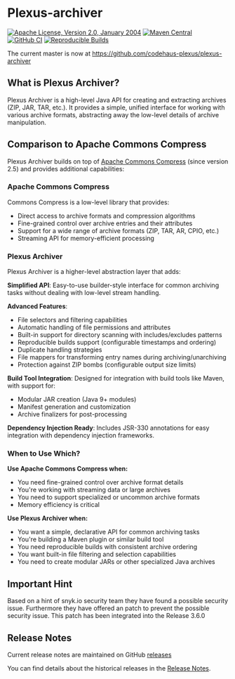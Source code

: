 Plexus-archiver
===============

[![Apache License, Version 2.0, January 2004](https://img.shields.io/github/license/codehaus-plexus/plexus-archiver.svg?label=License)](http://www.apache.org/licenses/)
[![Maven Central](https://img.shields.io/maven-central/v/org.codehaus.plexus/plexus-archiver.svg?label=Maven%20Central)](https://search.maven.org/artifact/org.codehaus.plexus/plexus-archiver)
[![GitHub CI](https://github.com/codehaus-plexus/plexus-archiver/actions/workflows/maven.yml/badge.svg)](https://github.com/codehaus-plexus/plexus-archiver/actions/workflows/maven.yml)
[![Reproducible Builds](https://img.shields.io/endpoint?url=https://raw.githubusercontent.com/jvm-repo-rebuild/reproducible-central/master/content/org/codehaus/plexus/plexus-archiver/badge.json)](https://github.com/jvm-repo-rebuild/reproducible-central/blob/master/content/org/codehaus/plexus/plexus-archiver/README.md)

The current master is now at https://github.com/codehaus-plexus/plexus-archiver

## What is Plexus Archiver?

Plexus Archiver is a high-level Java API for creating and extracting archives (ZIP, JAR, TAR, etc.). It provides a simple, unified interface for working with various archive formats, abstracting away the low-level details of archive manipulation.

## Comparison to Apache Commons Compress

Plexus Archiver builds on top of [Apache Commons Compress](https://commons.apache.org/proper/commons-compress/) (since version 2.5) and provides additional capabilities:

### Apache Commons Compress

Commons Compress is a low-level library that provides:
- Direct access to archive formats and compression algorithms
- Fine-grained control over archive entries and their attributes
- Support for a wide range of archive formats (ZIP, TAR, AR, CPIO, etc.)
- Streaming API for memory-efficient processing

### Plexus Archiver

Plexus Archiver is a higher-level abstraction layer that adds:

**Simplified API**: Easy-to-use builder-style interface for common archiving tasks without dealing with low-level stream handling.

**Advanced Features**:
- File selectors and filtering capabilities
- Automatic handling of file permissions and attributes
- Built-in support for directory scanning with includes/excludes patterns
- Reproducible builds support (configurable timestamps and ordering)
- Duplicate handling strategies
- File mappers for transforming entry names during archiving/unarchiving
- Protection against ZIP bombs (configurable output size limits)

**Build Tool Integration**: Designed for integration with build tools like Maven, with support for:
- Modular JAR creation (Java 9+ modules)
- Manifest generation and customization
- Archive finalizers for post-processing

**Dependency Injection Ready**: Includes JSR-330 annotations for easy integration with dependency injection frameworks.

### When to Use Which?

**Use Apache Commons Compress when:**
- You need fine-grained control over archive format details
- You're working with streaming data or large archives
- You need to support specialized or uncommon archive formats
- Memory efficiency is critical

**Use Plexus Archiver when:**
- You want a simple, declarative API for common archiving tasks
- You're building a Maven plugin or similar build tool
- You need reproducible builds with consistent archive ordering
- You want built-in file filtering and selection capabilities
- You need to create modular JARs or other specialized Java archives

## Important Hint

Based on a hint of snyk.io security team they have found a possible security issue.
Furthermore they have offered an patch to prevent the possible security issue.
This patch has been integrated into the Release 3.6.0

## Release Notes

Current release notes are maintained on GitHub [releases](https://github.com/codehaus-plexus/plexus-archiver/releases)

You can find details about the historical releases in the [Release Notes](https://github.com/codehaus-plexus/plexus-archiver/blob/master/ReleaseNotes.md).

